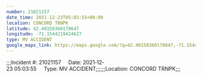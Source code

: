 ```yaml
---
number: 21021157
date_time: 2021-12-23T05:03:55+00:00
location: CONCORD TRNPK
latitude: 42.40158360178647
longitude: -71.1544219424627
type: MV ACCIDENT
google_maps_link: https://maps.google.com/?q=42.40158360178647,-71.1544219424627
---
```


;;;Incident #: 21021157     Date: 2021‐12‐23 05:03:55     Type: MV ACCIDENT;;;;;;Location: CONCORD TRNPK;;;

